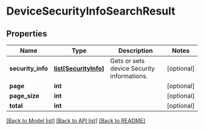 # DeviceSecurityInfoSearchResult

## Properties
Name | Type | Description | Notes
------------ | ------------- | ------------- | -------------
**security_info** | [**list[SecurityInfo]**](SecurityInfo.md) | Gets or sets device Security informations. | [optional] 
**page** | **int** |  | [optional] 
**page_size** | **int** |  | [optional] 
**total** | **int** |  | [optional] 

[[Back to Model list]](../README.md#documentation-for-models) [[Back to API list]](../README.md#documentation-for-api-endpoints) [[Back to README]](../README.md)


